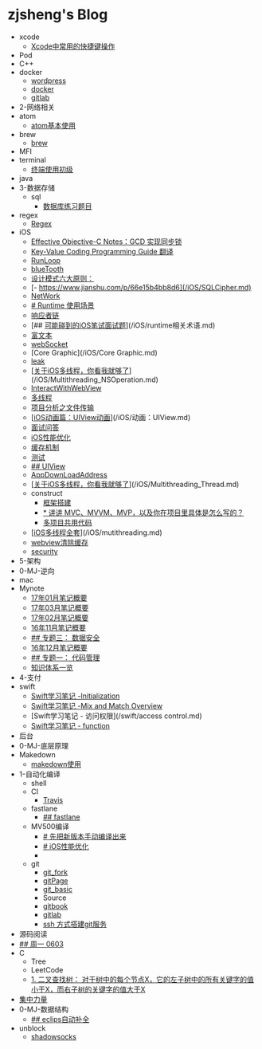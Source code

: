 # zjsheng's Blog

* xcode
    * [Xcode中常用的快捷键操作](/xcode/xcode.md)
* Pod
* C++
* docker
    * [wordpress](/docker/wordpress.md)
    * [docker](/docker/docker.md)
    * [gitlab](/docker/gitlab.md)
* 2-网络相关
* atom
    * [atom基本使用](/atom/atom.md)
* brew
    * [brew](/brew/brew.md)
* MFI
* terminal
    * [终端使用初级](/terminal/terminal.md)
* java
* 3-数据存储
    * sql
        * [数据库练习题目](/3-数据存储/sql/数据库练习题目.md)
* regex
    * [Regex](/regex/Regex.md)
* iOS
    * [Effective Objective-C Notes：GCD 实现同步锁](/iOS/Lock.md)
    * [Key-Value Coding Programming Guide 翻译](/iOS/KVC.md)
    * [RunLoop](/iOS/runLoop入门.md)
    * [blueTooth](/iOS/blueTooth.md)
    * [设计模式六大原则：](/iOS/设计模式.md)
    * [- https://www.jianshu.com/p/66e15b4bb8d6](/iOS/SQLCipher.md)
    * [NetWork](/iOS/NetWork.md)
    * [# Runtime 使用场景](/iOS/runtime使用场景.md)
    * [响应者链](/iOS/Responder.md)
    * [## [可能碰到的iOS笔试面试题](https://www.jianshu.com/p/82860fd8222c)](/iOS/runtime相关术语.md)
    * [富文本](/iOS/富文本.md)
    * [webSocket](/iOS/WebSocket.md)
    * [Core Graphic](/iOS/Core Graphic.md)
    * [leak](/iOS/leak.md)
    * [[关于iOS多线程，你看我就够了](https://www.jianshu.com/p/0b0d9b1f1f19)](/iOS/Multithreading_NSOperation.md)
    * [InteractWithWebView](/iOS/InteractWithWebView.md)
    * [多线程](/iOS/Multithreading_GCD.md)
    * [项目分析之文件传输](/iOS/文件传输.md)
    * [[iOS动画篇：UIView动画](https://www.jianshu.com/p/5abc038e4d94)](/iOS/动画：UIView.md)
    * [面试问答](/iOS/面试问答.md)
    * [iOS性能优化](/iOS/性能优化.md)
    * [缓存机制](/iOS/缓存机制.md)
    * [测试](/iOS/UnitTest.md)
    * [## UIView](/iOS/CALayer.md)
    * [AppDownLoadAddress](/iOS/AppDownLoadAddress.md)
    * [[关于iOS多线程，你看我就够了](https://www.jianshu.com/p/0b0d9b1f1f19)](/iOS/Multithreading_Thread.md)
    * construct
        * [框架搭建](/iOS/construct/框架搭建.md)
        * [* 讲讲 MVC、MVVM、MVP，以及你在项目里具体是怎么写的？](/iOS/construct/架构和设计模式.md)
        * [多项目共用代码](/iOS/construct/multiProject.md)
    * [[iOS多线程全套](http://www.cocoachina.com/ios/20170707/19769.html)](/iOS/mutithreading.md)
    * [webview清除缓存](/iOS/CacheOfWebView.md)
    * [security](/iOS/security.md)
* 5-架构
* 0-MJ-逆向
* mac
* Mynote
    * [17年01月笔记概要](/Mynote/17年01月笔记概要.md)
    * [17年03月笔记概要](/Mynote/17年03月笔记概要.md)
    * [17年02月笔记概要](/Mynote/17年02月笔记概要.md)
    * [16年11月笔记概要](/Mynote/16年11月笔记概要.md)
    * [## 专题三：  数据安全](/Mynote/18年6月笔记概要.md)
    * [16年12月笔记概要](/Mynote/16年12月笔记概要.md)
    * [## 专题一： 代码管理](/Mynote/18年5月笔记概要.md)
    * [知识体系一览](/Mynote/知识体系一览.md)
* 4-支付
* swift
    * [Swift学习笔记 -Initialization](/swift/Initialization.md)
    * [Swift学习笔记 -Mix and Match Overview](/swift/MixAndMatchOverview.md)
    * [Swift学习笔记 - 访问权限](/swift/access control.md)
    * [Swift学习笔记 - function](/swift/functions.md)
* 后台
* 0-MJ-底层原理
* Makedown
    * [makedown使用](/Makedown/makedown.md)
* 1-自动化编译
    * shell
    * CI
        * [Travis](/1-自动化编译/CI/Travis.md)
    * fastlane
        * [## fastlane](/1-自动化编译/fastlane/fastlane.md)
    * MV500编译
        * [# 先把新版本手动编译出来](/1-自动化编译/MV500编译/mediastream编译.md)
        * [# iOS性能优化](/1-自动化编译/MV500编译/性能优化.md)
        * [<!-- 看懂cmake的每一行代码 -->](/1-自动化编译/MV500编译/CMake.md)
    * git
        * [git_fork](/1-自动化编译/git/git_fork.md)
        * [gitPage](/1-自动化编译/git/gitpages.md)
        * [git_basic](/1-自动化编译/git/git_basic.md)
        * Source
        * [gitbook](/1-自动化编译/git/gitbook.md)
        * [gitlab](/1-自动化编译/git/gitlab.md)
        * [ssh 方式搭建git服务](/1-自动化编译/git/git_server.md)
* 源码阅读
* [## 周一 0603](/0-now.md)
* C
    * Tree
    * LeetCode
    * [1. 二叉查找树： 对于树中的每个节点X，它的左子树中的所有关键字的值小于X，而右子树的关键字的值大于X](/C/arithmeticBook/readme.md)
* [集中力量](/0-job.md)
* 0-MJ-数据结构
    * [## eclips自动补全](/0-MJ-数据结构/eclipse.md)
* unblock
    * [shadowsocks](/unblock/shadowSocks.md)
